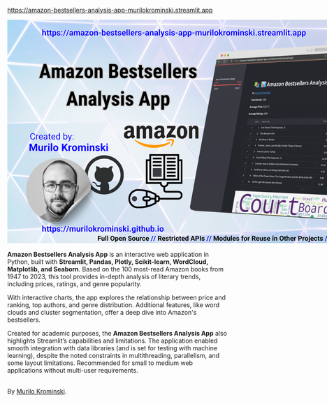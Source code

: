 <a href="https://amazon-bestsellers-analysis-app-murilokrominski.streamlit.app">https://amazon-bestsellers-analysis-app-murilokrominski.streamlit.app</a>

<a href="https://amazon-bestsellers-analysis-app-murilokrominski.streamlit.app">
<img src="https://raw.githubusercontent.com/MuriloKrominski/Amazon-Bestsellers-Analysis-App/refs/heads/main/Amazon-Bestsellers-Analysis-App.png" alt="Amazon Bestsellers Analysis App" style="max-width: 1280px; max-height: 640px; width: auto; height: auto;">
</a>


**Amazon Bestsellers Analysis App** is an interactive web application in Python, built with **Streamlit, Pandas, Plotly, Scikit-learn, WordCloud, Matplotlib, and Seaborn**. Based on the 100 most-read Amazon books from 1947 to 2023, this tool provides in-depth analysis of literary trends, including prices, ratings, and genre popularity.

With interactive charts, the app explores the relationship between price and ranking, top authors, and genre distribution. Additional features, like word clouds and cluster segmentation, offer a deep dive into Amazon's bestsellers.

Created for academic purposes, the **Amazon Bestsellers Analysis App** also highlights Streamlit’s capabilities and limitations. The application enabled smooth integration with data libraries (and is set for testing with machine learning), despite the noted constraints in multithreading, parallelism, and some layout limitations. Recommended for small to medium web applications without multi-user requirements.

<br>
By <a href="https://murilokrominski.github.io/autor.htm">Murilo Krominski</a>.